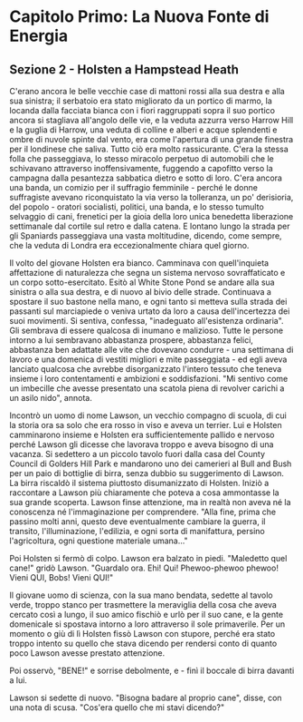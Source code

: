 # Capitolo Primo: La Nuova Fonte di Energia

## Sezione 2 - Holsten a Hampstead Heath

C'erano ancora le belle vecchie case di mattoni rossi alla sua destra e alla sua sinistra; il serbatoio era stato migliorato da un portico di marmo, la locanda dalla facciata bianca con i fiori raggruppati sopra il suo portico ancora si stagliava all'angolo delle vie, e la veduta azzurra verso Harrow Hill e la guglia di Harrow, una veduta di colline e alberi e acque splendenti e ombre di nuvole spinte dal vento, era come l'apertura di una grande finestra per il londinese che saliva. Tutto ciò era molto rassicurante. C'era la stessa folla che passeggiava, lo stesso miracolo perpetuo di automobili che le schivavano attraverso inoffensivamente, fuggendo a capofitto verso la campagna dalla pesantezza sabbatica dietro e sotto di loro. C'era ancora una banda, un comizio per il suffragio femminile - perché le donne suffragiste avevano riconquistato la via verso la tolleranza, un po' derisioria, del popolo - oratori socialisti, politici, una banda, e lo stesso tumulto selvaggio di cani, frenetici per la gioia della loro unica benedetta liberazione settimanale dal cortile sul retro e dalla catena. E lontano lungo la strada per gli Spaniards passeggiava una vasta moltitudine, dicendo, come sempre, che la veduta di Londra era eccezionalmente chiara quel giorno.

Il volto del giovane Holsten era bianco. Camminava con quell'inquieta affettazione di naturalezza che segna un sistema nervoso sovraffaticato e un corpo sotto-esercitato. Esitò al White Stone Pond se andare alla sua sinistra o alla sua destra, e di nuovo al bivio delle strade. Continuava a spostare il suo bastone nella mano, e ogni tanto si metteva sulla strada dei passanti sul marciapiede o veniva urtato da loro a causa dell'incertezza dei suoi movimenti. Si sentiva, confessa, "inadeguato all'esistenza ordinaria". Gli sembrava di essere qualcosa di inumano e malizioso. Tutte le persone intorno a lui sembravano abbastanza prospere, abbastanza felici, abbastanza ben adattate alle vite che dovevano condurre - una settimana di lavoro e una domenica di vestiti migliori e mite passeggiata - ed egli aveva lanciato qualcosa che avrebbe disorganizzato l'intero tessuto che teneva insieme i loro contentamenti e ambizioni e soddisfazioni. "Mi sentivo come un imbecille che avesse presentato una scatola piena di revolver carichi a un asilo nido", annota.

Incontrò un uomo di nome Lawson, un vecchio compagno di scuola, di cui la storia ora sa solo che era rosso in viso e aveva un terrier. Lui e Holsten camminarono insieme e Holsten era sufficientemente pallido e nervoso perché Lawson gli dicesse che lavorava troppo e aveva bisogno di una vacanza. Si sedettero a un piccolo tavolo fuori dalla casa del County Council di Golders Hill Park e mandarono uno dei camerieri al Bull and Bush per un paio di bottiglie di birra, senza dubbio su suggerimento di Lawson. La birra riscaldò il sistema piuttosto disumanizzato di Holsten. Iniziò a raccontare a Lawson più chiaramente che poteva a cosa ammontasse la sua grande scoperta. Lawson finse attenzione, ma in realtà non aveva né la conoscenza né l'immaginazione per comprendere. "Alla fine, prima che passino molti anni, questo deve eventualmente cambiare la guerra, il transito, l'illuminazione, l'edilizia, e ogni sorta di manifattura, persino l'agricoltura, ogni questione materiale umana..."

Poi Holsten si fermò di colpo. Lawson era balzato in piedi. "Maledetto quel cane!" gridò Lawson. "Guardalo ora. Ehi! Qui! Phewoo-phewoo phewoo! Vieni QUI, Bobs! Vieni QUI!"

Il giovane uomo di scienza, con la sua mano bendata, sedette al tavolo verde, troppo stanco per trasmettere la meraviglia della cosa che aveva cercato così a lungo, il suo amico fischiò e urlò per il suo cane, e la gente domenicale si spostava intorno a loro attraverso il sole primaverile. Per un momento o giù di lì Holsten fissò Lawson con stupore, perché era stato troppo intento su quello che stava dicendo per rendersi conto di quanto poco Lawson avesse prestato attenzione.

Poi osservò, "BENE!" e sorrise debolmente, e - finì il boccale di birra davanti a lui.

Lawson si sedette di nuovo. "Bisogna badare al proprio cane", disse, con una nota di scusa. "Cos'era quello che mi stavi dicendo?"